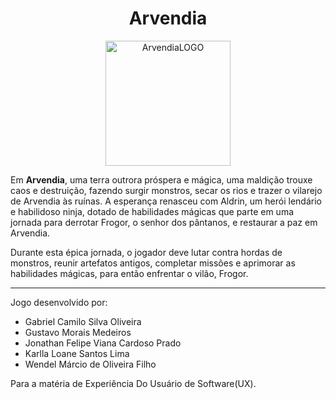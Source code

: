 <center>

# Arvendia

<img src="https://i.imgur.com/C9JuXBD.png" alt="ArvendiaLOGO" width="200"/>
</center>

Em **Arvendia**, uma terra outrora próspera e mágica, uma maldição trouxe caos e destruição, fazendo surgir monstros, secar os rios e trazer o vilarejo de Arvendia às ruínas. A esperança renasceu com Aldrin, um herói lendário e habilidoso ninja, dotado de habilidades mágicas que parte em uma jornada para derrotar Frogor, o senhor dos pântanos, e restaurar a paz em Arvendia.

Durante esta épica jornada, o jogador deve lutar contra hordas de monstros, reunir artefatos antigos, completar missões e aprimorar as habilidades mágicas, para então enfrentar o vilão, Frogor.

___

Jogo desenvolvido por:
 - Gabriel Camilo Silva Oliveira
 - Gustavo Morais Medeiros
 - Jonathan Felipe Viana Cardoso Prado
 - Karlla Loane Santos Lima
 - Wendel Márcio de Oliveira Filho

Para a matéria de Experiência Do Usuário de Software(UX).